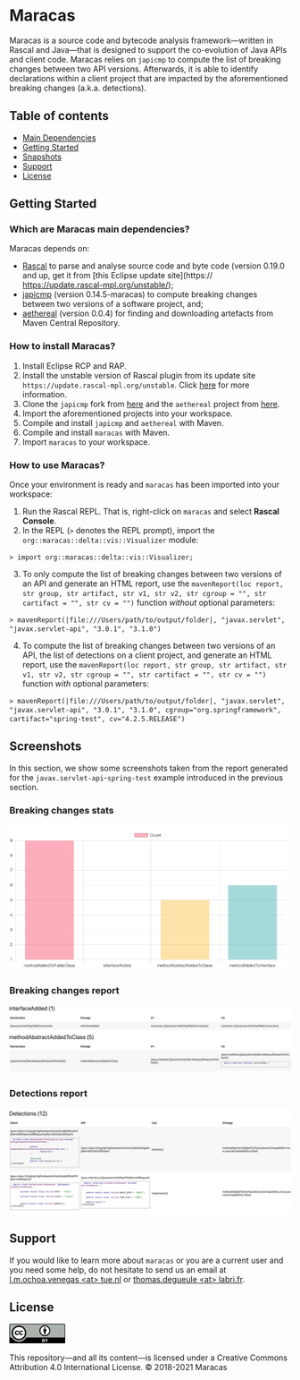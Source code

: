 # Maracas

Maracas is a source code and bytecode analysis framework—written in Rascal and Java—that is designed to support the co-evolution of Java APIs and client code. Maracas relies on `japicmp` to compute the list of breaking changes between two API versions. Afterwards, it is able to identify declarations within a client project that are impacted by the aforementioned breaking changes (a.k.a. detections).

## Table of contents
* [Main Dependencies](#main-dependencies)
* [Getting Started](#getting-started)
* [Snapshots](#snapshots)
* [Support](#support)
* [License](#license)


## Getting Started

### Which are Maracas main dependencies?

Maracas depends on:  
  - [Rascal](https://github.com/usethesource/rascal) to parse and analyse source code and byte code (version 0.19.0 and up, get it from [this Eclipse update site](https:// https://update.rascal-mpl.org/unstable/);  
  - [japicmp](https://github.com/tdegueul/japicmp) (version 0.14.5-maracas) to compute breaking changes between two versions of a software project, and;  
  - [aethereal](https://github.com/crossminer/aethereal) (version 0.0.4) for finding and downloading artefacts from Maven Central Repository.


### How to install Maracas?

1. Install Eclipse RCP and RAP.
2. Install the unstable version of Rascal plugin from its update site `https://update.rascal-mpl.org/unstable`. 
Click [here](https://www.rascal-mpl.org/developers/) for more information.
3. Clone the `japicmp` fork from [here](https://github.com/tdegueul/japicmp) and the `aethereal` project from [here](https://github.com/crossminer/aethereal).
4. Import the aforementioned projects into your workspace.
5. Compile and install `japicmp` and `aethereal` with Maven.
6. Compile and install `maracas` with Maven.
7. Import `maracas` to your workspace.

### How to use Maracas?

Once your environment is ready and `maracas` has been imported into your workspace: 

1. Run the Rascal REPL. That is, right-click on `maracas` and select **Rascal Console**. 
2. In the REPL (`>` denotes the REPL prompt), import the `org::maracas::delta::vis::Visualizer` module:
```
> import org::maracas::delta::vis::Visualizer;
```

3. To only compute the list of breaking changes between two versions of an API and generate an HTML report, use the `mavenReport(loc report, str group, str artifact, str v1, str v2,
	str cgroup = "", str cartifact = "", str cv = "")` function *without* optional parameters: 
```
> mavenReport(|file:///Users/path/to/output/folder|, "javax.servlet", "javax.servlet-api", "3.0.1", "3.1.0")
```

4.  To compute the list of breaking changes between two versions of an API, the list of detections on a client project, and generate an HTML report, use the `mavenReport(loc report, str group, str artifact, str v1, str v2, str cgroup = "", str cartifact = "", str cv = "")` function *with* optional parameters: 
```
> mavenReport(|file:///Users/path/to/output/folder|, "javax.servlet", "javax.servlet-api", "3.0.1", "3.1.0", cgroup="org.springframework", cartifact="spring-test", cv="4.2.5.RELEASE")
```

## Screenshots 
In this section, we show some screenshots taken from the report generated for the `javax.servlet-api`-`spring-test` example introduced in the previous section.

### Breaking changes stats

<img src="assets/snapshot1.png" alt="Breaking changes frequency" width="500"/> 

### Breaking changes report

![Breaking changes report](assets/snapshot2.png "Breaking changes report")

### Detections report

![Detections report](assets/snapshot3.png "Detections report")


## Support
If you would like to learn more about `maracas` or you are a current user and you need some help, do not hesitate to send us an email at [l.m.ochoa.venegas \<at> tue.nl](mailto:l.m.ochoa.venegas@tue.nl?subject=[Maracas]%20Support) or [thomas.degueule \<at> labri.fr](mailto:thomas.degueule@labri.fr?subject=[Maracas]%20Support).


## License
<img src="assets/cc.svg" alt="Creative Commons Attribution 4.0" width="100"/> 
    
This repository—and all its content—is licensed under a Creative Commons Attribution 4.0 International License. © 2018-2021 Maracas